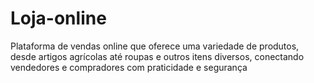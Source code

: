 # Loja-online
Plataforma de vendas online que oferece uma variedade de produtos, desde artigos agrícolas até roupas e outros itens diversos, conectando vendedores e compradores com praticidade e segurança
